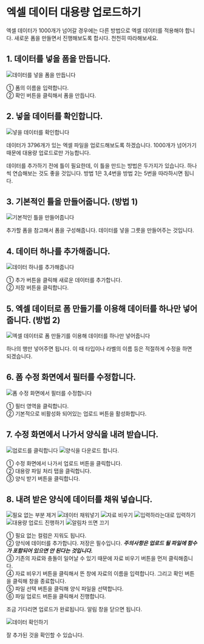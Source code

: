 # 엑셀 데이터 대용량 업로드하기
엑셀 데이터가 1000개가 넘어갈 경우에는 다른 방법으로 엑셀 데이터를 적용해야 합니다. 새로운 폼을 만들면서 진행해보도록 합시다. 천천히 따라해보세요.

## 1.	데이터를 넣을 폼을 만듭니다.

![데이터를 넣을 폼을 만듭니다](/media/image85.png)

①	폼의 이름을 입력합니다.<br>
②	확인 버튼을 클릭해서 폼을 만듭니다.

## 2.	넣을 데이터를 확인합니다.

![넣을 데이터를 확인합니다](/media/image86.png)

데이터가 3796개가 있는 엑셀 파일을 업로드해보도록 하겠습니다. 1000개가 넘어가기 때문에 대용량 업로드로만 가능합니다.

데이터를 추가하기 전에 틀이 필요한데, 이 틀을 만드는 방법은 두가지가 있습니다. 하나씩 연습해보는 것도 좋을 것입니다. 방법 1은 3,4번을 방법 2는 5번을 따라하시면 됩니다.

## 3.	기본적인 틀을 만들어줍니다. (방법 1)

![기본적인 틀을 만들어줍니다](/media/image87.png)

추가할 폼을 참고해서 폼을 구성해줍니다. 데이터를 넣을 그릇을 만들어주는 것입니다.

## 4.	데이터 하나를 추가해줍니다.

![데이터 하나를 추가해줍니다](/media/image88.png)

①	추가 버튼을 클릭해 새로운 데이터를 추가합니다.<br>
②	저장 버튼을 클릭합니다.

## 5.	엑셀 데이터로 폼 만들기를 이용해 데이터를 하나만 넣어줍니다. (방법 2)

![엑셀 데이터로 폼 만들기를 이용해 데이터를 하나만 넣어줍니다](/media/image89.png)

하나의 행만 넣어주면 됩니다. 이 때 타입이나 라벨의 이름 등은 적절하게 수정을 하면 되겠습니다.

## 6.	폼 수정 화면에서 필터를 수정합니다.

![폼 수정 화면에서 필터를 수정합니다](/media/image90.png)

①	필터 영역을 클릭합니다.<br>
②	기본적으로 비활성화 되어있는 업로드 버튼을 활성화합니다.

## 7.	수정 화면에서 나가서 양식을 내려 받습니다.

![업로드를 클릭합니다](/media/image91.png)
![양식을 다운로드 합니다.](/media/image92.png)

①	수정 화면에서 나가서 업로드 버튼을 클릭합니다.<br>
②	대용량 파일 처리 탭을 클릭합니다.<br>
③	양식 받기 버튼을 클릭합니다.

## 8.	내려 받은 양식에 데이터를 채워 넣습니다.

![필요 없는 부분 제거](/media/image93.png)
![데이터 채워넣기](/media/image94.png)
![자료 비우기](/media/image95.png)
![입력하라는대로 입력하기](/media/image96.png)
![대용량 업로드 진행하기](/media/image97.png)
![알림차 뜨면 끄기](/media/image98.png)

①	필요 없는 컬럼은 지워도 됩니다.<br>
②	양식에 데이터를 추가합니다. 저장은 필수입니다. ***주의사항은 업로드 될 파일에 함수가 포함되어 있으면 안 된다는 것입니다.***<br>
③	기존의 자료와 충돌이 일어날 수 있기 때문에 자료 비우기 버튼을 먼저 클릭해줍니다.<br>
④	자료 비우기 버튼을 클릭해서 뜬 창에 자료의 이름을 입력합니다. 그리고 확인 버튼을 클릭해 창을 종료합니다.<br>
⑤	파일 선택 버튼을 클릭해 양식 파일을 선택합니다.<br>
⑥	파일 업로드 버튼을 클릭해서 진행합니다.

조금 기다리면 업로드가 완료됩니다. 알림 창을 닫으면 됩니다.

![데이터 확인하기](/media/image99.png)

잘 추가된 것을 확인할 수 있습니다.

